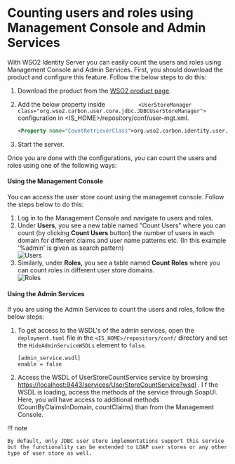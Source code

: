 # Counting users and roles using Management Console and Admin Services

With WSO2 Identity Server you can easily count the users and roles using
Management Console and Admin Services. First, you should download the
product and configure this feature. Follow the below steps to do this:

1.  Download the product from the [WSO2 product
    page](https://wso2.com/identity-and-access-management/).
2.  Add the below property inside
    `           <UserStoreManager class="org.wso2.carbon.user.core.jdbc.JDBCUserStoreManager">          `
    configuration in \<IS\_HOME\>/repository/conf/user-mgt.xml.

    ``` xml
    <Property name="CountRetrieverClass">org.wso2.carbon.identity.user.store.count.jdbc.JDBCUserStoreCountRetriever</Property>
    ```

3.  Start the server.  
      

Once you are done with the configurations, you can count the users and
roles using one of the following ways:

#### Using the Management Console

You can access the user store count using the managemet console. Follow
the steps below to do this:

1.  Log in to the Management Console and navigate to users and roles.
2.  Under **Users**, you see a new table named "Count Users" where you
    can count (by clicking **Count Users** button) the number of users
    in each domain for different claims and user name patterns etc. (In
    this example '%admin' is given as search pattern)  
    ![Users](../../assets/img/using-wso2-identity-server/users.png) 
3.  Similarly, under **Roles,** you see a table named **Count Roles**
    where you can count roles in different user store domains.  
    ![Roles](../../assets/img/using-wso2-identity-server/roles.png) 

#### Using the Admin Services

If you are using the Admin Services to count the users and roles, follow
the below steps:

1.  To get access to the WSDL's of the admin services, open the `deployment.toml` file in the `<IS_HOME>/repository/conf/` directory and set the `HideAdminServiceWSDLs` element to `false`.

    ```
    [admin_service.wsdl]
    enable = false

2.  Access the WSDL of UserStoreCountService service by browsing
    <https://localhost:9443/services/UserStoreCountService?wsdl> . I f
    the WSDL is loading, access the methods of the service through
    SoapUI. Here, you will have access to additional methods
    (CountByClaimsInDomain, countClaims) than from the Management
    Console.

!!! note
    
    By default, only JDBC user store implementations support this service
    but the functionality can be extended to LDAP user stores or any other
    type of user store as well.
    
